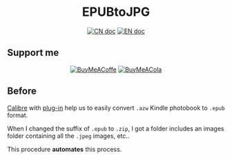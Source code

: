 <h1 align="center">EPUBtoJPG</h1>

<p align="center">
<a href="README_CN.md"><img src="https://img.shields.io/badge/文档-中文版-81001E.svg" alt="CN doc"></a>
<a href="README.md"><img src="https://img.shields.io/badge/document-English-002FA7.svg" alt="EN doc"></a>
</p>

## Support me
<div align="center">
  <a href="https://www.buymeacoffee.com/asuka0810"><img src="https://img.shields.io/badge/Buy%20Me%20a%20Coffee-9e3eb2?style=for-the-badge&logo=buy-me-a-coffee&logoColor=fff" alt="BuyMeACoffe"></a>
  <a href="https://afdian.net/a/asuka0810"><img src="https://img.shields.io/badge/🐳爱发电-Support Me-9e3eb2?style=for-the-badge&logoColor=fff" alt="BuyMeACola"></a>
</div>

## Before
[Calibre](https://calibre-ebook.com/ja/download) with [plug-in](https://github.com/noDRM/DeDRM_tools/releases) help us to easily convert `.azw` Kindle photobook to `.epub` format.

When I changed the suffix of `.epub` to `.zip`, I got a folder includes an images folder containing all the `.jpeg` images, etc..

This procedure **automates** this process.
